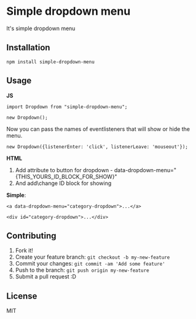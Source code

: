 # Simple dropdown menu

It's simple dropdown menu

## Installation

`npm install simple-dropdown-menu`

## Usage

**JS**

`import Dropdown from "simple-dropdown-menu";`

`new Dropdown();`

Now you can pass the names of eventlisteners that will show or hide the menu.


`new Dropdown({listenerEnter: 'click', listenerLeave: 'mouseout'});`

**HTML**

1. Add attribute to button for dropdown - data-dropdown-menu="{THIS_YOURS_ID_BLOCK_FOR_SHOW}"
2. And add\change ID block for showing


**Simple**:

`<a data-dropdown-menu="category-dropdown">...</a>`

`<div id="category-dropdown">...</div>`

## Contributing

1. Fork it!
2. Create your feature branch: `git checkout -b my-new-feature`
3. Commit your changes: `git commit -am 'Add some feature'`
4. Push to the branch: `git push origin my-new-feature`
5. Submit a pull request :D


## License

MIT